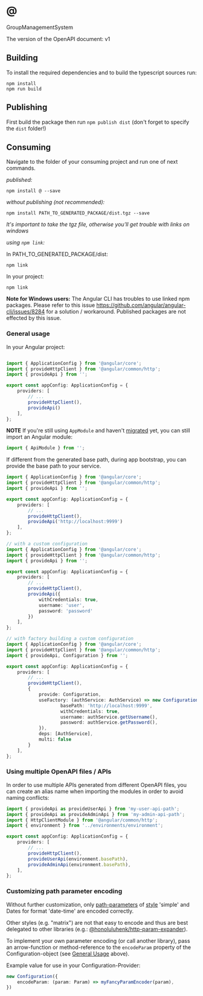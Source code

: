 # @

GroupManagementSystem

The version of the OpenAPI document: v1

## Building

To install the required dependencies and to build the typescript sources run:

```console
npm install
npm run build
```

## Publishing

First build the package then run `npm publish dist` (don't forget to specify the `dist` folder!)

## Consuming

Navigate to the folder of your consuming project and run one of next commands.

_published:_

```console
npm install @ --save
```

_without publishing (not recommended):_

```console
npm install PATH_TO_GENERATED_PACKAGE/dist.tgz --save
```

_It's important to take the tgz file, otherwise you'll get trouble with links on windows_

_using `npm link`:_

In PATH_TO_GENERATED_PACKAGE/dist:

```console
npm link
```

In your project:

```console
npm link 
```

__Note for Windows users:__ The Angular CLI has troubles to use linked npm packages.
Please refer to this issue <https://github.com/angular/angular-cli/issues/8284> for a solution / workaround.
Published packages are not effected by this issue.

### General usage

In your Angular project:

```typescript

import { ApplicationConfig } from '@angular/core';
import { provideHttpClient } from '@angular/common/http';
import { provideApi } from '';

export const appConfig: ApplicationConfig = {
    providers: [
        // ...
        provideHttpClient(),
        provideApi()
    ],
};
```

**NOTE**
If you're still using `AppModule` and haven't [migrated](https://angular.dev/reference/migrations/standalone) yet, you can still import an Angular module:
```typescript
import { ApiModule } from '';
```

If different from the generated base path, during app bootstrap, you can provide the base path to your service.

```typescript
import { ApplicationConfig } from '@angular/core';
import { provideHttpClient } from '@angular/common/http';
import { provideApi } from '';

export const appConfig: ApplicationConfig = {
    providers: [
        // ...
        provideHttpClient(),
        provideApi('http://localhost:9999')
    ],
};
```

```typescript
// with a custom configuration
import { ApplicationConfig } from '@angular/core';
import { provideHttpClient } from '@angular/common/http';
import { provideApi } from '';

export const appConfig: ApplicationConfig = {
    providers: [
        // ...
        provideHttpClient(),
        provideApi({
            withCredentials: true,
            username: 'user',
            password: 'password'
        })
    ],
};
```

```typescript
// with factory building a custom configuration
import { ApplicationConfig } from '@angular/core';
import { provideHttpClient } from '@angular/common/http';
import { provideApi, Configuration } from '';

export const appConfig: ApplicationConfig = {
    providers: [
        // ...
        provideHttpClient(),
        {
            provide: Configuration,
            useFactory: (authService: AuthService) => new Configuration({
                    basePath: 'http://localhost:9999',
                    withCredentials: true,
                    username: authService.getUsername(),
                    password: authService.getPassword(),
            }),
            deps: [AuthService],
            multi: false
        }
    ],
};
```

### Using multiple OpenAPI files / APIs

In order to use multiple APIs generated from different OpenAPI files,
you can create an alias name when importing the modules
in order to avoid naming conflicts:

```typescript
import { provideApi as provideUserApi } from 'my-user-api-path';
import { provideApi as provideAdminApi } from 'my-admin-api-path';
import { HttpClientModule } from '@angular/common/http';
import { environment } from '../environments/environment';

export const appConfig: ApplicationConfig = {
    providers: [
        // ...
        provideHttpClient(),
        provideUserApi(environment.basePath),
        provideAdminApi(environment.basePath),
    ],
};
```

### Customizing path parameter encoding

Without further customization, only [path-parameters][parameter-locations-url] of [style][style-values-url] 'simple'
and Dates for format 'date-time' are encoded correctly.

Other styles (e.g. "matrix") are not that easy to encode
and thus are best delegated to other libraries (e.g.: [@honoluluhenk/http-param-expander]).

To implement your own parameter encoding (or call another library),
pass an arrow-function or method-reference to the `encodeParam` property of the Configuration-object
(see [General Usage](#general-usage) above).

Example value for use in your Configuration-Provider:

```typescript
new Configuration({
    encodeParam: (param: Param) => myFancyParamEncoder(param),
})
```

[parameter-locations-url]: https://github.com/OAI/OpenAPI-Specification/blob/main/versions/3.1.0.md#parameter-locations
[style-values-url]: https://github.com/OAI/OpenAPI-Specification/blob/main/versions/3.1.0.md#style-values
[@honoluluhenk/http-param-expander]: https://www.npmjs.com/package/@honoluluhenk/http-param-expander
